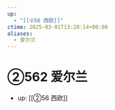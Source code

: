```yaml
---
up:
  - "[[②56 西欧]]"
ctime: 2025-03-01T13:20:14+08:00
aliases:
  - 爱尔兰
---
```


# ②562 爱尔兰

- up: [[②56 西欧]]
